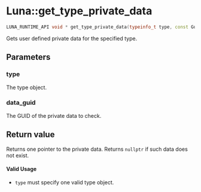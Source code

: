 # Luna::get_type_private_data

```c++
LUNA_RUNTIME_API void * get_type_private_data(typeinfo_t type, const Guid &data_guid)
```

Gets user defined private data for the specified type. 



## Parameters
### type
The type object. 

### data_guid
The GUID of the private data to check. 

## Return value
Returns one pointer to the private data. Returns `nullptr` if such data does not exist. 

#### Valid Usage
* `type` must specify one valid type object. 


